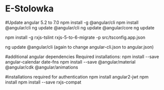 # E-Stolowka

#Update angular 5.2 to 7.0
npm install -g @angular/cli
npm install @angular/cli
ng update @angular/cli
ng update @angular/core
ng update

npm install -g rxjs-tslint
rxjs-5-to-6-migrate -p src/tsconfig.app.json

ng update @angular/cli (again to change angular-cli.json to angular.json)

#additional angular dependencies
Required installations:
npm install --save angular-calendar date-fns
npm install --save @angular/material @angular/cdk @angular/animations

#installations required for authentication
npm install angular2-jwt
npm install
npm install --save rxjs-compat